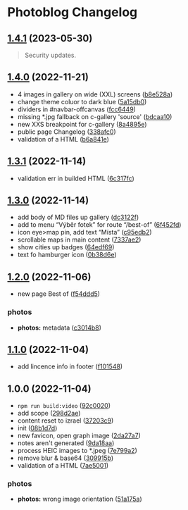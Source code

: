 # Photoblog Changelog

## [1.4.1](https://github.com/cebreus/photoblog-israel-2022/compare/1.4.0...1.4.1) (2023-05-30)

> Security updates.

## [1.4.0](https://github.com/cebreus/photoblog-israel-2022/compare/1.3.1...1.4.0) (2022-11-21)

*   4 images in gallery on wide (XXL) screens ([b8e528a](https://github.com/cebreus/photoblog-israel-2022/commit/b8e528ac7329cca20e95135344a063fe3fcd636f))
*   change theme coluor to dark blue ([5a15db0](https://github.com/cebreus/photoblog-israel-2022/commit/5a15db0a80ba8062958f3b0c6bc5ec962117266a))
*   dividers in #navbar-offcanvas ([fcc6449](https://github.com/cebreus/photoblog-israel-2022/commit/fcc644936bb6aafba5cd62ee7f4d3d5a3a0cfdee))
*   missing \*.jpg fallback on c-gallery 'source' ([bdcaa10](https://github.com/cebreus/photoblog-israel-2022/commit/bdcaa1033fe667e6de3cb037ae69a04798250f08))
*   new XXS breakpoint for c-gallery ([8a4895e](https://github.com/cebreus/photoblog-israel-2022/commit/8a4895e390f8ee1bff8504415cc9d56d6f4693ab))
*   public page Changelog ([338afc0](https://github.com/cebreus/photoblog-israel-2022/commit/338afc08e4d5acf3dfad2aed94e5b462a77f73e3))
*   validation of a HTML ([b6a841e](https://github.com/cebreus/photoblog-israel-2022/commit/b6a841e9580bb62d73b4968da8e4daa159650acc))

## [1.3.1](https://github.com/cebreus/photoblog-israel-2022/compare/1.3.0...1.3.1) (2022-11-14)

*   validation err in builded HTML ([6c317fc](https://github.com/cebreus/photoblog-israel-2022/commit/6c317fca6befe075b8134d7ffe89ad5b2c44c4ca))

## [1.3.0](https://github.com/cebreus/photoblog-israel-2022/compare/1.2.0...1.3.0) (2022-11-14)

*   add body of MD files up gallery ([dc3122f](https://github.com/cebreus/photoblog-israel-2022/commit/dc3122f7e94a654360c9f1d7f64291bd7630fb24))
*   add to menu “Výběr fotek” for route “/best-of” ([6f452fd](https://github.com/cebreus/photoblog-israel-2022/commit/6f452fdf9fad7374ee8ce51ad8b8bbeb9ddc1080))
*   icon eye>map pin, add text “Místa” ([c95edb2](https://github.com/cebreus/photoblog-israel-2022/commit/c95edb298ed87e319c8cde7cfb3a3d0a78c2e2b8))
*   scrollable maps in main content ([7337ae2](https://github.com/cebreus/photoblog-israel-2022/commit/7337ae2e8f4612988174f6a51bde3d13b711b115))
*   show cities up badges ([64edf69](https://github.com/cebreus/photoblog-israel-2022/commit/64edf695a5a4b5fb614eed1007246533b66570ea))
*   text fo hamburger icon ([0b38d6e](https://github.com/cebreus/photoblog-israel-2022/commit/0b38d6e88b3962192feb7811dafbe8fb9965f2bd))

## [1.2.0](https://github.com/cebreus/photoblog-israel-2022/compare/1.1.0...1.2.0) (2022-11-06)

*   new page Best of ([f54ddd5](https://github.com/cebreus/photoblog-israel-2022/commit/f54ddd51e18eb4e1dbc50470701228d15ac5ea5f))

### photos

*   **photos:** metadata ([c3014b8](https://github.com/cebreus/photoblog-israel-2022/commit/c3014b8e019a94de317dd91f62bc535f83c62e86))

## [1.1.0](https://github.com/cebreus/photoblog-israel-2022/compare/1.0.0...1.1.0) (2022-11-04)

*   add lincence info in footer ([f101548](https://github.com/cebreus/photoblog-israel-2022/commit/f1015483a39ec69d3e629648a26b3ebce2ba23b1))

## 1.0.0 (2022-11-04)

*   `npm run build:video` ([92c0020](https://github.com/cebreus/photoblog-israel-2022/commit/92c0020dac30f127fa6514be200b8ee0d5f321de))
*   add <th> scope ([298d2ae](https://github.com/cebreus/photoblog-israel-2022/commit/298d2aed0e5bc9da4ad0f9f66cc8de40d91c2d40))
*   content reset to izrael ([37203c9](https://github.com/cebreus/photoblog-israel-2022/commit/37203c992714a7aab7438216ec7f841c308634c2))
*   init ([08b1d7d](https://github.com/cebreus/photoblog-israel-2022/commit/08b1d7d0ba6c54e2e676589b1a275e33ec1c4675))
*   new favicon, open graph image ([2da27a7](https://github.com/cebreus/photoblog-israel-2022/commit/2da27a7ea5b1dff8d126858de38cad0f1c91e087))
*   notes aren't generated ([9da18aa](https://github.com/cebreus/photoblog-israel-2022/commit/9da18aa9cf2a1fce58df379cb03d2e2e8601d568))
*   process HEIC images to \*.jpeg ([7e799a2](https://github.com/cebreus/photoblog-israel-2022/commit/7e799a28b08545785e9bf9ab8065c1437316ed22))
*   remove blur & base64 ([309915b](https://github.com/cebreus/photoblog-israel-2022/commit/309915b6a4a4762bcfcf59dac9dd485097600982))
*   validation of a HTML ([7ae5001](https://github.com/cebreus/photoblog-israel-2022/commit/7ae50015ff2db0606f7e05c72a658108de3c65c8))

### photos

*   **photos:** wrong image orientation ([51a175a](https://github.com/cebreus/photoblog-israel-2022/commit/51a175ad1a65a2d1ef1a4e57ea7a29842e1dc59d))
